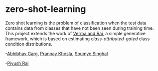 # zero-shot-learning
Zero shot learning is the problem of classification when the test data contains data from classes that have not been seen during training time. This project extends the work of [Verma and Rai](https://arxiv.org/pdf/1707.08040.pdf), a simple generative framework, which is based on estimating *class-attributed-gated* class condition distributions.

-[Abhibhav Garg](https://github.com/abhibhav14), [Prannay Khosla](https://prannayk.github.io/), [Soumye Singhal](https://github.com/soumye)

-[Piyush Rai](https://www.cse.iitk.ac.in/users/piyush/)

